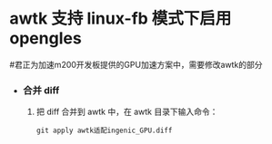 # awtk 支持 linux-fb 模式下启用 opengles
#君正为加速m200开发板提供的GPU加速方案中，需要修改awtk的部分
- ### 合并 diff

  1. 把 diff 合并到 awtk 中，在 awtk 目录下输入命令：

     ```
     git apply awtk适配ingenic_GPU.diff
     ```

